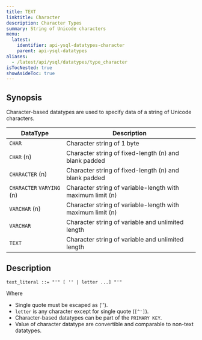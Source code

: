 ```yaml
---
title: TEXT
linktitle: Character
description: Character Types
summary: String of Unicode characters
menu:
  latest:
    identifier: api-ysql-datatypes-character
    parent: api-ysql-datatypes
aliases:
  - /latest/api/ysql/datatypes/type_character
isTocNested: true
showAsideToc: true
---
```


## Synopsis
Character-based datatypes are used to specify data of a string of Unicode characters.

DataType | Description |
---------|-------------|
`CHAR` | Character string of 1 byte |
`CHAR` (n) | Character string of fixed-length (n) and blank padded |
`CHARACTER` (n) | Character string of fixed-length (n) and blank padded |
`CHARACTER` `VARYING` (n) | Character string of variable-length with maximum limit (n) |
`VARCHAR` (n) | Character string of variable-length with maximum limit (n) |
`VARCHAR` | Character string of variable and unlimited length |
`TEXT` | Character string of variable and unlimited length |

## Description
```
text_literal ::= "'" [ '' | letter ...] "'"
```

Where 

- Single quote must be escaped as ('').
- `letter` is any character except for single quote (`[^']`).
- Character-based datatypes can be part of the `PRIMARY KEY`.
- Value of character datatype are convertible and comparable to non-text datatypes.

